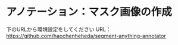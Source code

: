 # アノテーション：マスク画像の作成
下のURLから環境設定をしてください
URL：https://github.com/haochenheheda/segment-anything-annotator


